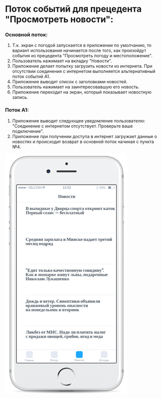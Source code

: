 # Поток событий для прецедента "Просмотреть новости":

### Основной поток:
1. Т.к. экран с погодой запускается в приложении по умолчанию, то вариант использования начинается после того, как произойдут события из прецедента "Просмотреть погоду и местоположение".
2. Пользователь нажимает на вкладку "Новости".
3. Приложение делает попытку загрузить новости из интернета. При отсутствии соединения с интернетом выполняется альтернативный поток событий А1.
4. Приложение выводит список с заголовками новостей.
5. Пользователь нажимает на заинтересовавшую его новость.
6. Приложение переходит на экран, который показывает новостную запись.

### Поток А1:
1. Приложение выводит следующее уведомление пользователю: "Соединение с интернетом отсутствует. Проверьте ваше подключение". 
2. Приложение при получении доступа в интернет загружает данные о новостях и происходит возврат в основной поток начиная с пункта №4.

<img src="https://github.com/Ivan778/Awenew/blob/master/AppScreenShots/ToDevelop/News.png" alt="Новости" width="400">